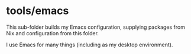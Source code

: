 tools/emacs
===========

This sub-folder builds my Emacs configuration, supplying packages from
Nix and configuration from this folder.

I use Emacs for many things (including as my desktop environment).
